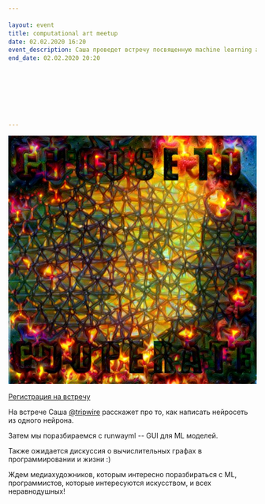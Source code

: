 ```yaml
---

layout: event
title: computational art meetup
date: 02.02.2020 16:20
event_description: Саша проведет встречу посвященную machine learning art. 
end_date: 02.02.2020 20:20







---
```

![come and see](/img/mlart_promo.jpg "promo")

[Регистрация на встречу](https://forms.gle/TcVBv9JeCShrgzMt8)

На встрече Саша [@tripwire](tg://resolve/?domain=algroznykh) расскажет про то, как написать нейросеть из одного нейрона.


Затем мы поразбираемся с runwayml -- GUI для ML моделей.

Также ожидается дискуссия о вычислительных графах в программировании и жизни :)

Ждем медиахудожников, которым интересно поразбираться с ML, программистов, которые интересуются искусством, и всех неравнодушных!

